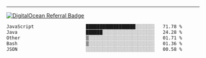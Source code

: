 ---
[![DigitalOcean Referral Badge](https://web-platforms.sfo2.digitaloceanspaces.com/WWW/Badge%203.svg)](https://www.digitalocean.com/?refcode=37fa54d82492&utm_campaign=Referral_Invite&utm_medium=Referral_Program&utm_source=badge)

<!--START_SECTION:waka-->

```txt
JavaScript                   ██████████████████░░░░░░░   71.78 %
Java                         ██████░░░░░░░░░░░░░░░░░░░   24.28 %
Other                        ▒░░░░░░░░░░░░░░░░░░░░░░░░   01.71 %
Bash                         ▒░░░░░░░░░░░░░░░░░░░░░░░░   01.36 %
JSON                         ░░░░░░░░░░░░░░░░░░░░░░░░░   00.58 %
```

<!--END_SECTION:waka-->


[linkedin]: https://www.linkedin.com/in/mohamed-elh/

